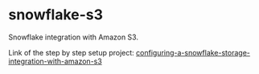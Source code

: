 # snowflake-s3
Snowflake integration with Amazon S3.

Link of the step by step setup project: [configuring-a-snowflake-storage-integration-with-amazon-s3](https://medium.com/@jandro898.23/configuring-a-snowflake-storage-integration-with-amazon-s3-7293c97868f8)
